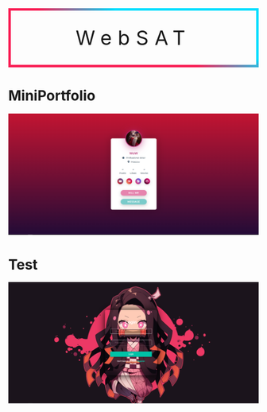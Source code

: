 <p style=" padding: 30px;
  letter-spacing: 0.3em;
  border: 5px solid;
  border-image: linear-gradient(20deg, #f92056 46%, #00deff 65%);
  border-image-slice: 1;
  text-align:center;
  font-size:40px;">
WebSAT</p>
    
<h1>MiniPortfolio</h1>
<img src="MiniPortfolio/15.png">

<h1>Test</h1>
<img src="Test/15.png">
